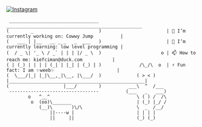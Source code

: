 <a href="https://www.instagram.com/kiefciman/" target="_blank"><img src="https://img.shields.io/badge/Instagram-%23E4405F.svg?&style=flat-square&logo=instagram&logoColor=white" alt="Instagram"></a>
```
 _________________________________                          __________________________________________________
(        _                        )                        | 🔭 I’m currently working on: Cowwy Jump          |
(   ___ | |__   __ _ _   _  ___   )                        | 🌱 I’m currently learning: low level programming | 
(  / _ \| '_ \ / _` | | | |/ _ \  )                      o | 📫 How to reach me: kiefciman@duck.com           |
( | (_) | | | | (_| | |_| | (_) | )              /\_/\  o  | ⚡ Fun fact: I am ✨weeb✨                       |
(  \___/|_| |_|\__,_|\__, |\___/  )             ( > < )    |__________________________________________________|
(                    |___/        )          ___\  ^  /___
 ---------------------------------          (___   _   ___)
        o   ^__^                                \ ( ) /  /\
         o  (oo)\_______                        | (_) |_/ /
            (__)\       )\/\                    \  _  /__/
                ||----w |                       | | | |
                ||     ||                       (_) (_)
```            
